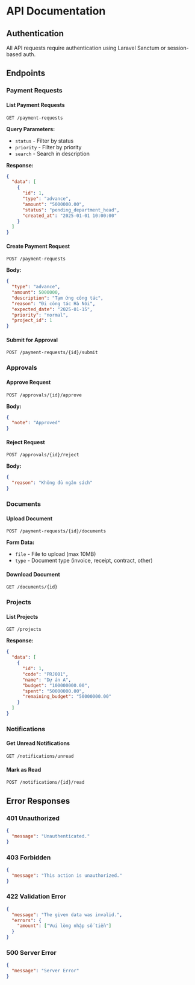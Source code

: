 # API Documentation

## Authentication

All API requests require authentication using Laravel Sanctum or session-based auth.

## Endpoints

### Payment Requests

#### List Payment Requests
```http
GET /payment-requests
```

**Query Parameters:**
- `status` - Filter by status
- `priority` - Filter by priority
- `search` - Search in description

**Response:**
```json
{
  "data": [
    {
      "id": 1,
      "type": "advance",
      "amount": "5000000.00",
      "status": "pending_department_head",
      "created_at": "2025-01-01 10:00:00"
    }
  ]
}
```

#### Create Payment Request
```http
POST /payment-requests
```

**Body:**
```json
{
  "type": "advance",
  "amount": 5000000,
  "description": "Tạm ứng công tác",
  "reason": "Đi công tác Hà Nội",
  "expected_date": "2025-01-15",
  "priority": "normal",
  "project_id": 1
}
```

#### Submit for Approval
```http
POST /payment-requests/{id}/submit
```

### Approvals

#### Approve Request
```http
POST /approvals/{id}/approve
```

**Body:**
```json
{
  "note": "Approved"
}
```

#### Reject Request
```http
POST /approvals/{id}/reject
```

**Body:**
```json
{
  "reason": "Không đủ ngân sách"
}
```

### Documents

#### Upload Document
```http
POST /payment-requests/{id}/documents
```

**Form Data:**
- `file` - File to upload (max 10MB)
- `type` - Document type (invoice, receipt, contract, other)

#### Download Document
```http
GET /documents/{id}
```

### Projects

#### List Projects
```http
GET /projects
```

**Response:**
```json
{
  "data": [
    {
      "id": 1,
      "code": "PRJ001",
      "name": "Dự án A",
      "budget": "100000000.00",
      "spent": "50000000.00",
      "remaining_budget": "50000000.00"
    }
  ]
}
```

### Notifications

#### Get Unread Notifications
```http
GET /notifications/unread
```

#### Mark as Read
```http
POST /notifications/{id}/read
```

## Error Responses

### 401 Unauthorized
```json
{
  "message": "Unauthenticated."
}
```

### 403 Forbidden
```json
{
  "message": "This action is unauthorized."
}
```

### 422 Validation Error
```json
{
  "message": "The given data was invalid.",
  "errors": {
    "amount": ["Vui lòng nhập số tiền"]
  }
}
```

### 500 Server Error
```json
{
  "message": "Server Error"
}
```
